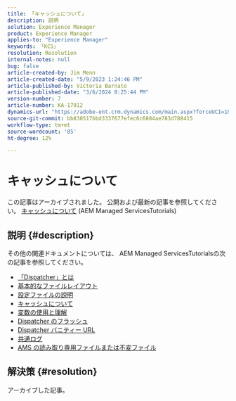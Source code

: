 ```yaml
---
title: 「キャッシュについて」
description: 説明
solution: Experience Manager
product: Experience Manager
applies-to: "Experience Manager"
keywords: 「KCS」
resolution: Resolution
internal-notes: null
bug: false
article-created-by: Jim Menn
article-created-date: "5/9/2023 1:24:46 PM"
article-published-by: Victoria Barnato
article-published-date: "3/6/2024 8:25:44 PM"
version-number: 7
article-number: KA-17912
dynamics-url: "https://adobe-ent.crm.dynamics.com/main.aspx?forceUCI=1&pagetype=entityrecord&etn=knowledgearticle&id=f4bcfadc-6cee-ed11-8849-6045bd006b3d"
source-git-commit: bb830517bbd3337677efec6c6884ae783d788415
workflow-type: tm+mt
source-wordcount: '85'
ht-degree: 12%

---
```


# キャッシュについて


この記事はアーカイブされました。 公開および最新の記事を参照してください。 [キャッシュについて](https://experienceleague.adobe.com/docs/experience-manager-learn/ams/dispatcher/understanding-cache.html) (AEM Managed ServicesTutorials)

## 説明 {#description}


その他の関連ドキュメントについては、 AEM Managed ServicesTutorialsの次の記事を参照してください。

- [「Dispatcher」とは](https://experienceleague.adobe.com/docs/experience-manager-learn/ams/dispatcher/what-is-the-dispatcher.html)
- [基本的なファイルレイアウト](https://experienceleague.adobe.com/docs/experience-manager-learn/ams/dispatcher/basic-file-layout.html?lang=en)
- [設定ファイルの説明](https://experienceleague.adobe.com/docs/experience-manager-learn/ams/dispatcher/explanation-config-files.html)
- [キャッシュについて](https://experienceleague.adobe.com/docs/experience-manager-learn/ams/dispatcher/understanding-cache.html)
- [変数の使用と理解](https://experienceleague.adobe.com/docs/experience-manager-learn/ams/dispatcher/variables.html)
- [Dispatcher のフラッシュ](https://experienceleague.adobe.com/docs/experience-manager-learn/ams/dispatcher/disp-flushing.html)
- [Dispatcher バニティー URL](https://experienceleague.adobe.com/docs/experience-manager-learn/ams/dispatcher/disp-vanity-url.html)
- [共通ログ](https://experienceleague.adobe.com/docs/experience-manager-learn/ams/dispatcher/common-logs.html)
- [AMS の読み取り専用ファイルまたは不変ファイル](https://experienceleague.adobe.com/docs/experience-manager-learn/ams/dispatcher/immutable-files.html)



## 解決策 {#resolution}


アーカイブした記事。
